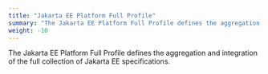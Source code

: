 ```yaml
---
title: "Jakarta EE Platform Full Profile"
summary: "The Jakarta EE Platform Full Profile defines the aggregation and integration of the full collection of Jakarta EE specifications."
weight: -10
---
```


The Jakarta EE Platform Full Profile defines the aggregation and integration of the full collection of Jakarta EE specifications.
